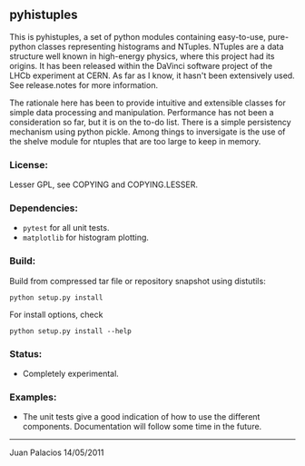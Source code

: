 ## pyhistuples

This is pyhistuples, a set of python modules containing easy-to-use,
pure-python classes representing histograms and NTuples.
NTuples are a data structure well known in high-energy physics,
where this project had its origins. It has been released within the DaVinci
software project of the LHCb experiment at CERN. As far as I know,
it hasn't been extensively used.
See release.notes for more information.

The rationale here has been to provide intuitive and extensible classes for simple
data processing and manipulation. Performance has not been a consideration so far,
but it is on the to-do list. There is a simple persistency mechanism using python pickle.
Among things to inversigate is the use of the shelve module for ntuples that are
too large to keep in memory.

### License:

Lesser GPL, see COPYING and COPYING.LESSER.

### Dependencies: 

* `pytest` for all unit tests.
* `matplotlib` for histogram plotting.

### Build:

Build from compressed tar file or repository snapshot using distutils:

```shell
python setup.py install
```

For install options, check
```shell
python setup.py install --help
```

### Status:

* Completely experimental.

### Examples:

* The unit tests give a good indication of how to use the different components.
Documentation will follow some time in the future.

---
Juan Palacios 14/05/2011
